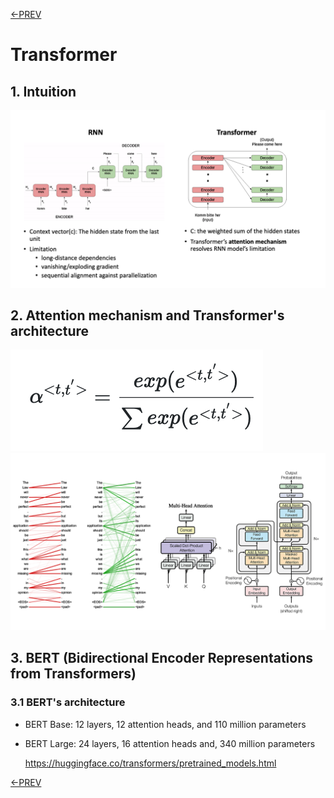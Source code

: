 [<-PREV](sequence.md)

# Transformer 

## 1. Intuition
![image](images/image1.png)

## 2. Attention mechanism and Transformer's architecture

![image](images/equation1.png)
![image](images/image2_2.png)

## 3. BERT (Bidirectional Encoder Representations from Transformers)
### 3.1 BERT's architecture
- BERT Base: 12 layers, 12 attention heads, and 110 million parameters
- BERT Large: 24 layers, 16 attention heads and, 340 million parameters

  https://huggingface.co/transformers/pretrained_models.html



[<-PREV](sequence.md)
